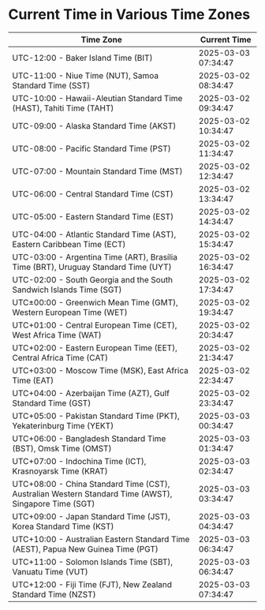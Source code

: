 # Current Time in Various Time Zones

| Time Zone | Current Time |
|-----------|--------------|
| UTC-12:00 - Baker Island Time (BIT) | 2025-03-03 07:34:47 |
| UTC-11:00 - Niue Time (NUT), Samoa Standard Time (SST) | 2025-03-02 08:34:47 |
| UTC-10:00 - Hawaii-Aleutian Standard Time (HAST), Tahiti Time (TAHT) | 2025-03-02 09:34:47 |
| UTC-09:00 - Alaska Standard Time (AKST) | 2025-03-02 10:34:47 |
| UTC-08:00 - Pacific Standard Time (PST) | 2025-03-02 11:34:47 |
| UTC-07:00 - Mountain Standard Time (MST) | 2025-03-02 12:34:47 |
| UTC-06:00 - Central Standard Time (CST) | 2025-03-02 13:34:47 |
| UTC-05:00 - Eastern Standard Time (EST) | 2025-03-02 14:34:47 |
| UTC-04:00 - Atlantic Standard Time (AST), Eastern Caribbean Time (ECT) | 2025-03-02 15:34:47 |
| UTC-03:00 - Argentina Time (ART), Brasília Time (BRT), Uruguay Standard Time (UYT) | 2025-03-02 16:34:47 |
| UTC-02:00 - South Georgia and the South Sandwich Islands Time (SGT) | 2025-03-02 17:34:47 |
| UTC±00:00 - Greenwich Mean Time (GMT), Western European Time (WET) | 2025-03-02 19:34:47 |
| UTC+01:00 - Central European Time (CET), West Africa Time (WAT) | 2025-03-02 20:34:47 |
| UTC+02:00 - Eastern European Time (EET), Central Africa Time (CAT) | 2025-03-02 21:34:47 |
| UTC+03:00 - Moscow Time (MSK), East Africa Time (EAT) | 2025-03-02 22:34:47 |
| UTC+04:00 - Azerbaijan Time (AZT), Gulf Standard Time (GST) | 2025-03-02 23:34:47 |
| UTC+05:00 - Pakistan Standard Time (PKT), Yekaterinburg Time (YEKT) | 2025-03-03 00:34:47 |
| UTC+06:00 - Bangladesh Standard Time (BST), Omsk Time (OMST) | 2025-03-03 01:34:47 |
| UTC+07:00 - Indochina Time (ICT), Krasnoyarsk Time (KRAT) | 2025-03-03 02:34:47 |
| UTC+08:00 - China Standard Time (CST), Australian Western Standard Time (AWST), Singapore Time (SGT) | 2025-03-03 03:34:47 |
| UTC+09:00 - Japan Standard Time (JST), Korea Standard Time (KST) | 2025-03-03 04:34:47 |
| UTC+10:00 - Australian Eastern Standard Time (AEST), Papua New Guinea Time (PGT) | 2025-03-03 06:34:47 |
| UTC+11:00 - Solomon Islands Time (SBT), Vanuatu Time (VUT) | 2025-03-03 06:34:47 |
| UTC+12:00 - Fiji Time (FJT), New Zealand Standard Time (NZST) | 2025-03-03 07:34:47 |
